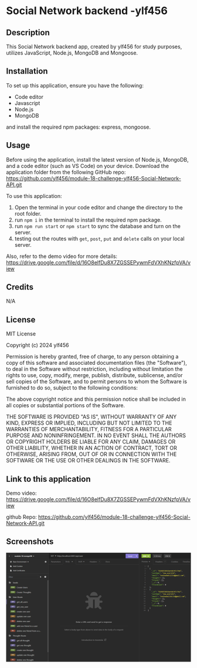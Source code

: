 # Social Network backend -ylf456

## Description

This Social Network backend app, created by ylf456 for study purposes, utilizes JavaScript, Node.js, MongoDB and Mongoose.

## Installation

To set up this application, ensure you have the following:

- Code editor
- Javascript
- Node.js
- MongoDB

and install the required npm packages: express, mongoose.

## Usage

Before using the application, install the latest version of Node.js, MongoDB, and a code editor (such as VS Code) on your device. 
Download the application folder from the following GitHub repo: https://github.com/ylf456/module-18-challenge-ylf456-Social-Network-API.git
 

To use this application:

1. Open the terminal in your code editor and change the directory to the root folder.
2. run `npm i` in the terminal to install the required npm package.
3. run `npm run start` or `npm start` to sync the database and turn on the server.
4. testing out the routes with `get`, `post`, `put` and `delete` calls on your local server.

Also, refer to the demo video for more details: 
</br>https://drive.google.com/file/d/16O8elfDu8X7ZGSSEPywmFdVXhKNzfpVA/view


## Credits

N/A

## License

MIT License

Copyright (c) 2024 ylf456

Permission is hereby granted, free of charge, to any person obtaining a copy
of this software and associated documentation files (the "Software"), to deal
in the Software without restriction, including without limitation the rights
to use, copy, modify, merge, publish, distribute, sublicense, and/or sell
copies of the Software, and to permit persons to whom the Software is
furnished to do so, subject to the following conditions:

The above copyright notice and this permission notice shall be included in all
copies or substantial portions of the Software.

THE SOFTWARE IS PROVIDED "AS IS", WITHOUT WARRANTY OF ANY KIND, EXPRESS OR
IMPLIED, INCLUDING BUT NOT LIMITED TO THE WARRANTIES OF MERCHANTABILITY,
FITNESS FOR A PARTICULAR PURPOSE AND NONINFRINGEMENT. IN NO EVENT SHALL THE
AUTHORS OR COPYRIGHT HOLDERS BE LIABLE FOR ANY CLAIM, DAMAGES OR OTHER
LIABILITY, WHETHER IN AN ACTION OF CONTRACT, TORT OR OTHERWISE, ARISING FROM,
OUT OF OR IN CONNECTION WITH THE SOFTWARE OR THE USE OR OTHER DEALINGS IN THE
SOFTWARE.

## Link to this application

Demo video: https://drive.google.com/file/d/16O8elfDu8X7ZGSSEPywmFdVXhKNzfpVA/view

github Repo: https://github.com/ylf456/module-18-challenge-ylf456-Social-Network-API.git

## Screenshots

![screenshot of testing routes on insomnia](./assets/images/screenshot1.png)
